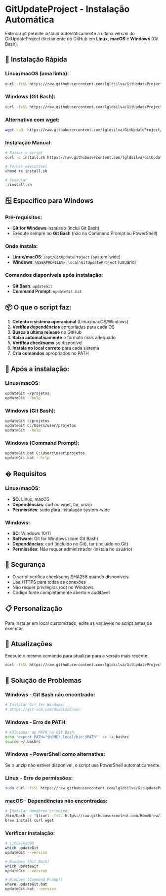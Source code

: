 # GitUpdateProject - Instalação Automática

Este script permite instalar automaticamente a última versão do GitUpdateProject diretamente do GitHub em **Linux**, **macOS** e **Windows** (Git Bash).

## 🚀 Instalação Rápida

### Linux/macOS (uma linha):
```bash
curl -fsSL https://raw.githubusercontent.com/lgldsilva/GitUpdateProject/master/install-from-github.sh | bash
```

### Windows (Git Bash):
```bash
curl -fsSL https://raw.githubusercontent.com/lgldsilva/GitUpdateProject/master/install-from-github.sh | bash
```

### Alternativa com wget:
```bash
wget -qO- https://raw.githubusercontent.com/lgldsilva/GitUpdateProject/master/install-from-github.sh | bash
```

### Instalação Manual:
```bash
# Baixar o script
curl -o install.sh https://raw.githubusercontent.com/lgldsilva/GitUpdateProject/master/install-from-github.sh

# Tornar executável
chmod +x install.sh

# Executar
./install.sh
```

## 🪟 Específico para Windows

### Pré-requisitos:
- **Git for Windows** instalado (inclui Git Bash)
- Execute sempre no **Git Bash** (não no Command Prompt ou PowerShell)

### Onde instala:
- **Linux/macOS**: `/opt/GitUpdateProject` (system-wide)
- **Windows**: `%USERPROFILE%\.local\GitUpdateProject` (usuário)

### Comandos disponíveis após instalação:
- **Git Bash**: `updateGit`
- **Command Prompt**: `updateGit.bat`

## 📦 O que o script faz:

1. **Detecta o sistema operacional** (Linux/macOS/Windows)
2. **Verifica dependências** apropriadas para cada OS
3. **Busca a última release** no GitHub
4. **Baixa automaticamente** o formato mais adequado
5. **Verifica checksums** se disponível
6. **Instala no local correto** para cada sistema
7. **Cria comandos** apropriados no PATH

## 🔧 Após a instalação:

### Linux/macOS:
```bash
updateGit ~/projetos
updateGit --help
```

### Windows (Git Bash):
```bash
updateGit ~/projetos
updateGit C:/Users/user/projetos
updateGit --help
```

### Windows (Command Prompt):
```cmd
updateGit.bat C:\Users\user\projetos
updateGit.bat --help
```

## �️ Requisitos

### Linux/macOS:
- **SO**: Linux, macOS
- **Dependências**: curl ou wget, tar, unzip
- **Permissões**: sudo para instalação system-wide

### Windows:
- **SO**: Windows 10/11
- **Software**: Git for Windows (com Git Bash)
- **Dependências**: curl (incluído no Git), tar (incluído no Git)
- **Permissões**: Não requer administrador (instala no usuário)

## 🔐 Segurança

- O script verifica checksums SHA256 quando disponíveis
- Usa HTTPS para todas as conexões
- Não requer privilégios root no Windows
- Código fonte completamente aberto e auditável

## 📋 Personalização

Para instalar em local customizado, edite as variáveis no script antes de executar.

## 🔄 Atualizações

Execute o mesmo comando para atualizar para a versão mais recente:

```bash
curl -fsSL https://raw.githubusercontent.com/lgldsilva/GitUpdateProject/master/install-from-github.sh | bash
```

## 🐛 Solução de Problemas

### Windows - Git Bash não encontrado:
```bash
# Instalar Git for Windows:
# https://git-scm.com/download/win
```

### Windows - Erro de PATH:
```bash
# Adicionar ao PATH no Git Bash:
echo 'export PATH="$HOME/.local/bin:$PATH"' >> ~/.bashrc
source ~/.bashrc
```

### Windows - PowerShell como alternativa:
Se o unzip não estiver disponível, o script usa PowerShell automaticamente.

### Linux - Erro de permissões:
```bash
sudo curl -fsSL https://raw.githubusercontent.com/lgldsilva/GitUpdateProject/master/install-from-github.sh | bash
```

### macOS - Dependências não encontradas:
```bash
# Instalar Homebrew primeiro:
/bin/bash -c "$(curl -fsSL https://raw.githubusercontent.com/Homebrew/install/HEAD/install.sh)"
brew install curl wget
```

### Verificar instalação:
```bash
# Linux/macOS
which updateGit
updateGit --version

# Windows (Git Bash)
which updateGit
updateGit --version

# Windows (Command Prompt)
where updateGit.bat
updateGit.bat --version
```
